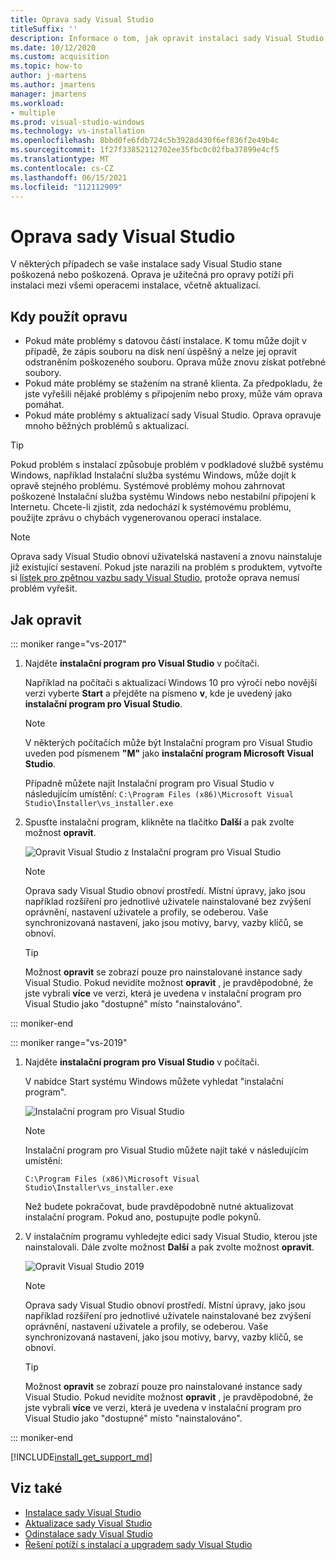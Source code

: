 ```yaml
---
title: Oprava sady Visual Studio
titleSuffix: ''
description: Informace o tom, jak opravit instalaci sady Visual Studio 2017
ms.date: 10/12/2020
ms.custom: acquisition
ms.topic: how-to
author: j-martens
ms.author: jmartens
manager: jmartens
ms.workload:
- multiple
ms.prod: visual-studio-windows
ms.technology: vs-installation
ms.openlocfilehash: 8bbd0fe6fdb724c5b3928d430f6ef836f2e49b4c
ms.sourcegitcommit: 1f27f33852112702ee35fbc0c02fba37899e4cf5
ms.translationtype: MT
ms.contentlocale: cs-CZ
ms.lasthandoff: 06/15/2021
ms.locfileid: "112112909"
---
```

# <a name="repair-visual-studio"></a>Oprava sady Visual Studio

V některých případech se vaše instalace sady Visual Studio stane poškozená nebo poškozená. Oprava je užitečná pro opravy potíží při instalaci mezi všemi operacemi instalace, včetně aktualizací.

## <a name="when-to-use-repair"></a>Kdy použít opravu
* Pokud máte problémy s datovou částí instalace. K tomu může dojít v případě, že zápis souboru na disk není úspěšný a nelze jej opravit odstraněním poškozeného souboru. Oprava může znovu získat potřebné soubory. 
* Pokud máte problémy se stažením na straně klienta. Za předpokladu, že jste vyřešili nějaké problémy s připojením nebo proxy, může vám oprava pomáhat. 
* Pokud máte problémy s aktualizací sady Visual Studio. Oprava opravuje mnoho běžných problémů s aktualizací. 

> [!TIP] 
> Pokud problém s instalací způsobuje problém v podkladové službě systému Windows, například Instalační služba systému Windows, může dojít k opravě stejného problému. Systémové problémy mohou zahrnovat poškozené Instalační služba systému Windows nebo nestabilní připojení k Internetu. Chcete-li zjistit, zda nedochází k systémovému problému, použijte zprávu o chybách vygenerovanou operací instalace.

> [!NOTE] 
> Oprava sady Visual Studio obnoví uživatelská nastavení a znovu nainstaluje již existující sestavení. Pokud jste narazili na problém s produktem, vytvořte si [lístek pro zpětnou vazbu sady Visual Studio](https://aka.ms/feedback/suggest?space=8), protože oprava nemusí problém vyřešit.

## <a name="how-to-repair"></a>Jak opravit
::: moniker range="vs-2017"

1. Najděte **instalační program pro Visual Studio** v počítači.

     Například na počítači s aktualizací Windows 10 pro výročí nebo novější verzi vyberte **Start** a přejděte na písmeno **v**, kde je uvedený jako **instalační program pro Visual Studio**.

   > [!NOTE]
   > V některých počítačích může být Instalační program pro Visual Studio uveden pod písmenem **"M"** jako **instalační program Microsoft Visual Studio**.
   >
   > Případně můžete najít Instalační program pro Visual Studio v následujícím umístění: `C:\Program Files (x86)\Microsoft Visual Studio\Installer\vs_installer.exe`

1. Spusťte instalační program, klikněte na tlačítko **Další** a pak zvolte možnost **opravit**.

    ![Opravit Visual Studio z Instalační program pro Visual Studio](media/repair-visual-studio.png "Opravit Visual Studio z Instalační program pro Visual Studio")

   > [!NOTE]
   > Oprava sady Visual Studio obnoví prostředí. Místní úpravy, jako jsou například rozšíření pro jednotlivé uživatele nainstalované bez zvýšení oprávnění, nastavení uživatele a profily, se odeberou. Vaše synchronizovaná nastavení, jako jsou motivy, barvy, vazby klíčů, se obnoví.
   >

   > [!TIP]
   > Možnost **opravit** se zobrazí pouze pro nainstalované instance sady Visual Studio. Pokud nevidíte možnost **opravit** , je pravděpodobné, že jste vybrali **více** ve verzi, která je uvedena v instalační program pro Visual Studio jako "dostupné" místo "nainstalováno".

::: moniker-end

::: moniker range="vs-2019"

1. Najděte **instalační program pro Visual Studio** v počítači.

     V nabídce Start systému Windows můžete vyhledat "instalační program".

     ![Instalační program pro Visual Studio](media/vs-2019/visual-studio-installer.png "Vyhledejte Instalační program pro Visual Studio")

     > [!NOTE]
     > Instalační program pro Visual Studio můžete najít také v následujícím umístění:
     >
     > `C:\Program Files (x86)\Microsoft Visual Studio\Installer\vs_installer.exe`

    Než budete pokračovat, bude pravděpodobně nutné aktualizovat instalační program. Pokud ano, postupujte podle pokynů.

1. V instalačním programu vyhledejte edici sady Visual Studio, kterou jste nainstalovali. Dále zvolte možnost **Další** a pak zvolte možnost **opravit**.

     ![Opravit Visual Studio 2019](media/vs-2019/vs-installer-repair.png "Opravit Visual Studio 2019")

   > [!NOTE]
   > Oprava sady Visual Studio obnoví prostředí. Místní úpravy, jako jsou například rozšíření pro jednotlivé uživatele nainstalované bez zvýšení oprávnění, nastavení uživatele a profily, se odeberou. Vaše synchronizovaná nastavení, jako jsou motivy, barvy, vazby klíčů, se obnoví.
   >

   > [!TIP]
   > Možnost **opravit** se zobrazí pouze pro nainstalované instance sady Visual Studio. Pokud nevidíte možnost **opravit** , je pravděpodobné, že jste vybrali **více** ve verzi, která je uvedena v instalační program pro Visual Studio jako "dostupné" místo "nainstalováno".

::: moniker-end

[!INCLUDE[install_get_support_md](includes/install_get_support_md.md)]

## <a name="see-also"></a>Viz také

* [Instalace sady Visual Studio](install-visual-studio.md)
* [Aktualizace sady Visual Studio](update-visual-studio.md)
* [Odinstalace sady Visual Studio](uninstall-visual-studio.md)
* [Řešení potíží s instalací a upgradem sady Visual Studio](troubleshooting-installation-issues.md)
